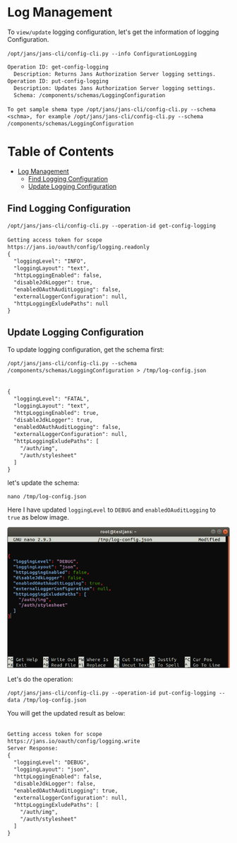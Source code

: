 # Log Management

To `view/update` logging configuration, let's get the information of logging Configuration.

`/opt/jans/jans-cli/config-cli.py --info ConfigurationLogging`

```text
Operation ID: get-config-logging
  Description: Returns Jans Authorization Server logging settings.
Operation ID: put-config-logging
  Description: Updates Jans Authorization Server logging settings.
  Schema: /components/schemas/LoggingConfiguration

To get sample shema type /opt/jans/jans-cli/config-cli.py --schema <schma>, for example /opt/jans/jans-cli/config-cli.py --schema /components/schemas/LoggingConfiguration
```

Table of Contents
=================

* [Log Management](#log-management)
  * [Find Logging Configuration](#find-logging-configuration)
  * [Update Logging Configuration](#update-logging-configuration)

## Find Logging Configuration

```text
/opt/jans/jans-cli/config-cli.py --operation-id get-config-logging

Getting access token for scope https://jans.io/oauth/config/logging.readonly
{
  "loggingLevel": "INFO",
  "loggingLayout": "text",
  "httpLoggingEnabled": false,
  "disableJdkLogger": true,
  "enabledOAuthAuditLogging": false,
  "externalLoggerConfiguration": null,
  "httpLoggingExludePaths": null
}
```

## Update Logging Configuration

To update logging configuration, get the schema first:

```commandline
/opt/jans/jans-cli/config-cli.py --schema /components/schemas/LoggingConfiguration > /tmp/log-config.json


{
  "loggingLevel": "FATAL",
  "loggingLayout": "text",
  "httpLoggingEnabled": true,
  "disableJdkLogger": true,
  "enabledOAuthAuditLogging": false,
  "externalLoggerConfiguration": null,
  "httpLoggingExludePaths": [
    "/auth/img",
    "/auth/stylesheet"
  ]
}
```

let's update the schema:
```text
nano /tmp/log-config.json
```

Here I have updated `loggingLevel` to `DEBUG` and `enabledOAuditLogging` to `true` as below image.

![updated logging](../img/cl-update-logging.png)


Let's do the operation:

```commandline
/opt/jans/jans-cli/config-cli.py --operation-id put-config-logging --data /tmp/log-config.json
```

You will get the updated result as below:

```text

Getting access token for scope https://jans.io/oauth/config/logging.write
Server Response:
{
  "loggingLevel": "DEBUG",
  "loggingLayout": "json",
  "httpLoggingEnabled": false,
  "disableJdkLogger": false,
  "enabledOAuthAuditLogging": true,
  "externalLoggerConfiguration": null,
  "httpLoggingExludePaths": [
    "/auth/img",
    "/auth/stylesheet"
  ]
}
```


